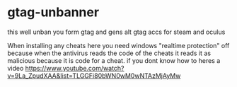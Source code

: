 # gtag-unbanner


this well unban you form gtag and gens alt gtag accs for steam and oculus 


When installing any cheats here you need windows "realtime protection" off because when the antivirus reads the code of the cheats it reads it as malicious because it is code for a cheat. if you dont know how to heres a video https://www.youtube.com/watch?v=9La_ZpudXAA&list=TLGGFi80bWN0wM0wNTAzMjAyMw
